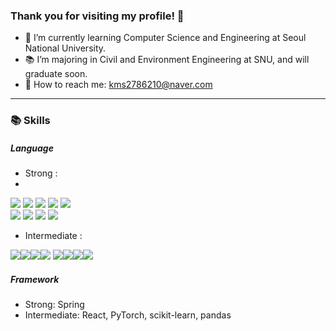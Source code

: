 ### Thank you for visiting my profile! 👋

- 🌱 I’m currently learning Computer Science and Engineering at Seoul National University.
- 📚 I’m majoring in Civil and Environment Engineering at SNU, and will graduate soon.
- 💬 How to reach me: kms2786210@naver.com

<hr>

### 📚 Skills

##### Language

- Strong :
- 
<div align="left">
	<img src="https://img.shields.io/badge/Java-007396?style=flat&logo=Conda-Forge&logoColor=white" />
	<img src="https://img.shields.io/badge/HTML5-E34F26?style=flat&logo=HTML5&logoColor=white" />
	<img src="https://img.shields.io/badge/CSS3-1572B6?style=flat&logo=CSS3&logoColor=white" />
	<img src="https://img.shields.io/badge/JavaScript-F7DF1E?style=flat&logo=JavaScript&logoColor=white" />
	<img src="https://img.shields.io/badge/jQuery-0769AD?style=flat&logo=jQuery&logoColor=white" />
	<br>
	<img src="https://img.shields.io/badge/Spring-6DB33F?style=flat&logo=Spring&logoColor=white" />
	<img src="https://img.shields.io/badge/Bootstrap-7952B3?style=flat&logo=Bootstrap&logoColor=white" />
	<img src="https://img.shields.io/badge/Mybatis-000000?style=flat&logo=Fluentd&logoColor=white" />
	<img src="https://img.shields.io/badge/Oracle%20SQL-F80000?style=flat&logo=Oracle&logoColor=white" />
	<br>
</div>


- Intermediate :

<img src="https://img.shields.io/badge/Java-41454A?style=flat&logo=Conda-Forge&logoColor=white" /><img src="https://img.shields.io/badge/Python-41454A?style=flat&logo=Conda-Forge&logoColor=white" /><img src="https://img.shields.io/badge/JavaScript-41454A?style=flat&logo=Conda-Forge&logoColor=white" /><img src="https://img.shields.io/badge/SQL-41454A?style=flat&logo=Conda-Forge&logoColor=white" />
<img src="https://img.shields.io/badge/C++-41454A?style=flat&logo=Conda-Forge&logoColor=white" /><img src="https://img.shields.io/badge/C-41454A?style=flat&logo=Conda-Forge&logoColor=white" /><img src="https://img.shields.io/badge/R-41454A?style=flat&logo=Conda-Forge&logoColor=white" /><img src="https://img.shields.io/badge/MATLAB-41454A?style=flat&logo=Conda-Forge&logoColor=white" />


##### Framework

- Strong: Spring
- Intermediate: React, PyTorch, scikit-learn, pandas


<!--
**kms6210/kms6210** is a ✨ _special_ ✨ repository because its `README.md` (this file) appears on your GitHub profile.

Here are some ideas to get you started:

- 🔭 I’m currently working on ...
- 🌱 I’m currently learning ...
- 👯 I’m looking to collaborate on ...
- 🤔 I’m looking for help with ...
- 💬 Ask me about ...
- 📫 How to reach me: ...
- 😄 Pronouns: ...
- ⚡ Fun fact: ...
-->
